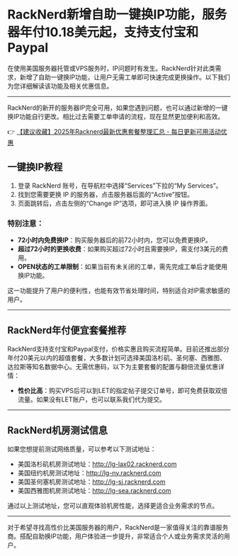 # RackNerd新增自助一键换IP功能，服务器年付10.18美元起，支持支付宝和Paypal

在使用美国服务器托管或VPS服务时，IP问题时有发生。RackNerd针对此类需求，新增了自助一键换IP功能，让用户无需工单即可快速完成更换操作。以下我们为您详细解读该功能及相关优惠信息。

---

RackNerd的新开的服务器IP完全可用，如果您遇到问题，也可以通过新增的一键换IP功能自行更改。相比过去需要工单申请的流程，现在显然更加便利和高效。

👉 [【建议收藏】2025年Racknerd最新优惠套餐整理汇总 - 每日更新可用活动优惠](https://bit.ly/Rack_Nerd)

## 一键换IP教程

1. 登录 RackNerd 账号，在导航栏中选择“Services”下拉的“My Services”。
2. 找到您需要更换 IP 的服务器，点击服务器后面的“Active”按钮。
3. 页面跳转后，点击左侧的“Change IP”选项，即可进入换 IP 操作界面。

### 特别注意：

- **72小时内免费换IP**：购买服务器后的前72小时内，您可以免费更换IP。
- **超过72小时的更换收费**：如果购买超过72小时且需要换IP，需支付3美元的费用。
- **OPEN状态的工单限制**：如果当前有未关闭的工单，需先完成工单后才能使用换IP功能。

这一功能提升了用户的便利性，也能有效节省处理时间，特别适合对IP需求敏感的用户。

---

## RackNerd年付便宜套餐推荐

RackNerd支持支付宝和Paypal支付，价格实惠且购买流程简单。目前还推出部分年付20美元以内的超值套餐，大多数计划可选择美国洛杉矶、圣何塞、西雅图、达拉斯等知名数据中心。无需优惠码，以下为主要套餐的配置与翻倍流量优惠详情：

- **性价比高**：购买VPS后可以到LET的指定帖子提交订单号，即可免费获取双倍流量。如果没有LET账户，也可以联系我们代为提交。

---

## RackNerd机房测试信息

如果您想提前测试网络质量，可以参考以下测试地址：

- 美国洛杉矶机房测试地址：http://lg-lax02.racknerd.com
- 美国纽约机房测试地址：http://lg-ny.racknerd.com
- 美国圣何塞机房测试地址：http://lg-sj.racknerd.com
- 美国西雅图机房测试地址：http://lg-sea.racknerd.com

通过以上测试地址，您可以直观体验机房性能，选择更适合业务需求的节点。

---

对于希望寻找高性价比美国服务器的用户，RackNerd是一家值得关注的靠谱服务商。搭配自助换IP功能，用户体验进一步提升，非常适合个人或业务需求灵活的用户。